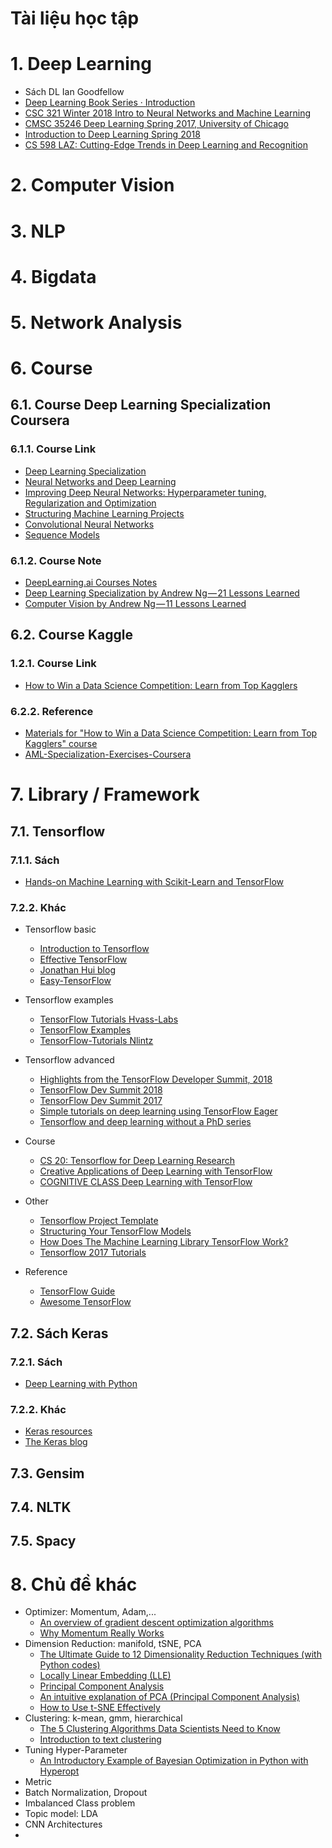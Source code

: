 Tài liệu học tập
====================

# 1. Deep Learning

* Sách DL Ian Goodfellow
* [Deep Learning Book Series · Introduction](https://hadrienj.github.io/posts/Deep-Learning-Book-Series-Introduction/)
* [CSC 321 Winter 2018 Intro to Neural Networks and Machine Learning](http://www.cs.toronto.edu/~rgrosse/courses/csc321_2018/)
* [CMSC 35246 Deep Learning Spring 2017, University of Chicago](http://ttic.uchicago.edu/~shubhendu/Pages/CMSC35246.html)
* [Introduction to Deep Learning Spring 2018](http://deeplearning.cs.cmu.edu/spring2018.html)
* [CS 598 LAZ: Cutting-Edge Trends in Deep Learning and Recognition](http://slazebni.cs.illinois.edu/spring17/) 




# 2. Computer Vision


# 3. NLP


# 4. Bigdata

# 5. Network Analysis

# 6. Course

## 6.1. Course Deep Learning Specialization Coursera

### 6.1.1. Course Link
* [Deep Learning Specialization](https://www.coursera.org/specializations/deep-learning) 
* [Neural Networks and Deep Learning](https://www.coursera.org/learn/neural-networks-deep-learning)
* [Improving Deep Neural Networks: Hyperparameter tuning, Regularization and Optimization](https://www.coursera.org/learn/deep-neural-network)
* [Structuring Machine Learning Projects](https://www.coursera.org/learn/machine-learning-projects)
* [Convolutional Neural Networks](https://www.coursera.org/learn/convolutional-neural-networks)
* [Sequence Models](https://www.coursera.org/learn/nlp-sequence-models)

### 6.1.2. Course Note
* [DeepLearning.ai Courses Notes](https://github.com/mbadry1/DeepLearning.ai-Summary)
* [Deep Learning Specialization by Andrew Ng — 21 Lessons Learned](https://towardsdatascience.com/deep-learning-specialization-by-andrew-ng-21-lessons-learned-15ffaaef627c)
* [Computer Vision by Andrew Ng — 11 Lessons Learned](https://towardsdatascience.com/computer-vision-by-andrew-ng-11-lessons-learned-7d05c18a6999)

## 6.2. Course Kaggle

### 1.2.1. Course Link
* [How to Win a Data Science Competition: Learn from Top Kagglers](https://www.coursera.org/learn/competitive-data-science)

### 6.2.2. Reference
* [Materials for "How to Win a Data Science Competition: Learn from Top Kagglers" course](https://github.com/mervynlee94/Advance-Machine-Learning/tree/master/%20Course%202%20of%207:%20How%20to%20Win%20a%20Data%20Science%20Competition:%20Learn%20from%20Top%20Kagglers)
* [AML-Specialization-Exercises-Coursera](https://github.com/IAmSuyogJadhav/AML-Specialization-Exercises-Coursera) 

# 7. Library / Framework

## 7.1. Tensorflow

### 7.1.1. Sách
* [Hands-on Machine Learning with Scikit-Learn and TensorFlow](https://github.com/ageron/handson-ml) 

### 7.2.2. Khác

* Tensorflow basic
	* [Introduction to Tensorflow](https://cs230-stanford.github.io/tensorflow-getting-started.html)
	* [Effective TensorFlow](https://github.com/vahidk/EffectiveTensorflow)
	* [Jonathan Hui blog](https://jhui.github.io/)
	* [Easy-TensorFlow](https://github.com/easy-tensorflow/easy-tensorflow)

* Tensorflow examples
	* [TensorFlow Tutorials Hvass-Labs](https://github.com/Hvass-Labs/TensorFlow-Tutorials)
	* [TensorFlow Examples](https://github.com/aymericdamien/TensorFlow-Examples/)
	* [TensorFlow-Tutorials Nlintz](https://github.com/nlintz/TensorFlow-Tutorials)

* Tensorflow advanced
	* [Highlights from the TensorFlow Developer Summit, 2018](https://medium.com/tensorflow/highlights-from-tensorflow-developer-summit-2018-cd86615714b2)
	* [TensorFlow Dev Summit 2018](https://www.youtube.com/playlist?list=PLQY2H8rRoyvxjVx3zfw4vA4cvlKogyLNN)
	* [TensorFlow Dev Summit 2017](https://www.youtube.com/playlist?list=PLOU2XLYxmsIKGc_NBoIhTn2Qhraji53cv)
	* [Simple tutorials on deep learning using TensorFlow Eager](https://github.com/madalinabuzau/tensorflow-eager-tutorials)
	* [Tensorflow and deep learning without a PhD series](https://github.com/GoogleCloudPlatform/tensorflow-without-a-phd)

* Course
	* [CS 20: Tensorflow for Deep Learning Research](http://web.stanford.edu/class/cs20si)
	* [Creative Applications of Deep Learning with TensorFlow](https://www.kadenze.com/courses/creative-applications-of-deep-learning-with-tensorflow-iv/info)
	* [COGNITIVE CLASS Deep Learning with TensorFlow](https://cognitiveclass.ai/courses/deep-learning-tensorflow/)

* Other
	* [Tensorflow Project Template](https://github.com/Mrgemy95/Tensorflow-Project-Template)
	* [Structuring Your TensorFlow Models](https://danijar.com/structuring-your-tensorflow-models/)
	* [How Does The Machine Learning Library TensorFlow Work?](https://letslearnai.com/2018/02/02/how-does-the-machine-learning-library-tensorflow-work.html)
	* [Tensorflow 2017 Tutorials](https://github.com/MorvanZhou/Tensorflow-Tutorial)

* Reference
	* [TensorFlow Guide](https://www.tensorflow.org/guide/)
	* [Awesome TensorFlow](https://github.com/jtoy/awesome-tensorflow)

## 7.2. Sách Keras

### 7.2.1. Sách
* [Deep Learning with Python](https://github.com/fchollet/deep-learning-with-python-notebooks)

### 7.2.2. Khác
* [Keras resources](https://github.com/fchollet/keras-resources)
* [The Keras blog](https://blog.keras.io/)

## 7.3. Gensim

## 7.4. NLTK

## 7.5. Spacy



# 8. Chủ đề khác
* Optimizer: Momentum, Adam,...
	* [An overview of gradient descent optimization algorithms](http://ruder.io/optimizing-gradient-descent/)
	* [Why Momentum Really Works](https://distill.pub/2017/momentum/) 
* Dimension Reduction: manifold, tSNE, PCA
	* [The Ultimate Guide to 12 Dimensionality Reduction Techniques (with Python codes)](https://www.analyticsvidhya.com/blog/2018/08/dimensionality-reduction-techniques-python/)
	* [Locally Linear Embedding (LLE)](https://thetalog.com/machine-learning/locally-linear-embedding/)
	* [Principal Component Analysis](http://setosa.io/ev/principal-component-analysis/)
	* [An intuitive explanation of PCA (Principal Component Analysis)](http://mengnote.blogspot.com/2013/05/an-intuitive-explanation-of-pca.html)
	* [How to Use t-SNE Effectively](https://distill.pub/2016/misread-tsne/) 
* Clustering: k-mean, gmm, hierarchical
	* [The 5 Clustering Algorithms Data Scientists Need to Know](https://towardsdatascience.com/the-5-clustering-algorithms-data-scientists-need-to-know-a36d136ef68)
	* [Introduction to text clustering](https://recast.ai/blog/introduction-text-clustering/) 
* Tuning Hyper-Parameter
	* [An Introductory Example of Bayesian Optimization in Python with Hyperopt](https://towardsdatascience.com/an-introductory-example-of-bayesian-optimization-in-python-with-hyperopt-aae40fff4ff0) 
* Metric
* Batch Normalization, Dropout
* Imbalanced Class problem
* Topic model: LDA
* CNN Architectures
* 


